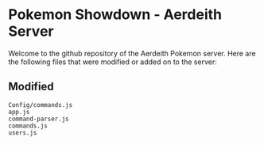Pokemon Showdown - Aerdeith Server
==================================

Welcome to the github repository of the Aerdeith Pokemon server. Here are the following files that were modified or added on to the server:

Modified
---------
    Config/commands.js
    app.js
    command-parser.js
    commands.js
    users.js
